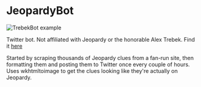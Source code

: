 # JeopardyBot

![TrebekBot example](http://i.imgur.com/C2c6G9a.png)

Twitter bot. Not affiliated with Jeopardy or the honorable Alex Trebek. Find it [here](https://twitter.com/trebek3000)

Started by scraping thousands of Jeopardy clues from a fan-run site, then formatting them and posting them to Twitter once every couple of hours. Uses wkhtmltoimage to get the clues looking like they're actually on Jeopardy.
